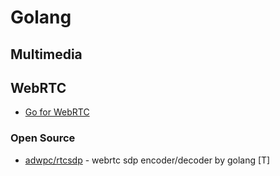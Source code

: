 # Golang



## Multimedia


## WebRTC
- [Go for WebRTC](https://libs.garden/go/webrtc)


### Open Source
- [adwpc/rtcsdp](https://github.com/adwpc/rtcsdp) - webrtc sdp encoder/decoder by golang [T]
